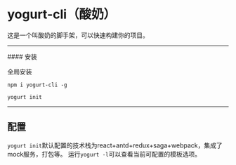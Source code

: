 <h1>yogurt-cli（酸奶）</h1>
这是一个叫酸奶的脚手架，可以快速构建你的项目。
<hr/>
#### 安装

全局安装

<code>npm i yogurt-cli -g</code>

<code>yogurt init</code>
<hr/>
<h2>配置</h2>
<code>yogurt init</code>默认配置的技术栈为react+antd+redux+saga+webpack，集成了mock服务，打包等。
运行<code>yogurt -l</code>可以查看当前可配置的模板选项。
